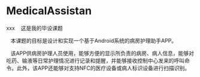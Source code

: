 # MedicalAssistan
xxx
&#160;&#160;&#160;这是我的毕设课题

&#160;&#160;&#160;本课题的目标是设计和实现一个基于Android系统的病房护理助手APP。

&#160;&#160;&#160;该APP供病房护理人员使用，能够方便的显示所负责的病房、病人信息，能够对吃药、输液等日常护理情况进行记录和提醒，并能够接收控制中心发来的呼叫命令。此外，该APP还能够对支持NFC的医疗设备或病人标识设备进行扫描识别。
